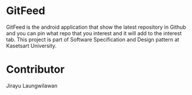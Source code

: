# GitFeed
GitFeed is the android application that show the latest repository in Github and you can pin what repo that you interest and it will add to the interest tab.
This project is part of Software Specification and Design pattern at Kasetsart University.

# Contributor
Jirayu Laungwilawan
